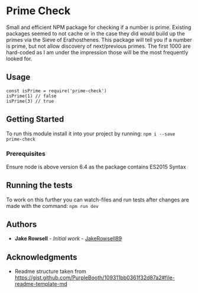 # Prime Check

Small and efficient NPM package for checking if a number is prime. Existing packages seemed to not cache or in the case they did would build up the primes via the Sieve of Erathosthenes. This package will tell you if a number is prime, but not allow discovery of next/previous primes. The first 1000 are hard-coded as I am under the impression those will be the most frequently looked for.

## Usage
```
const isPrime = require('prime-check')
isPrime(1) // false
isPrime(3) // true
```

## Getting Started

To run this module install it into your project by running:
`npm i --save prime-check`

### Prerequisites

Ensure node is above version 6.4 as the package contains ES2015 Syntax


## Running the tests

To work on this further you can watch-files and run tests after changes are made with the command:
`npm run dev`

## Authors

* **Jake Rowsell** - *Initial work* - [JakeRowsell89](https://github.com/JakeRowsell89)

## Acknowledgments

* Readme structure taken from https://gist.github.com/PurpleBooth/109311bb0361f32d87a2#file-readme-template-md
